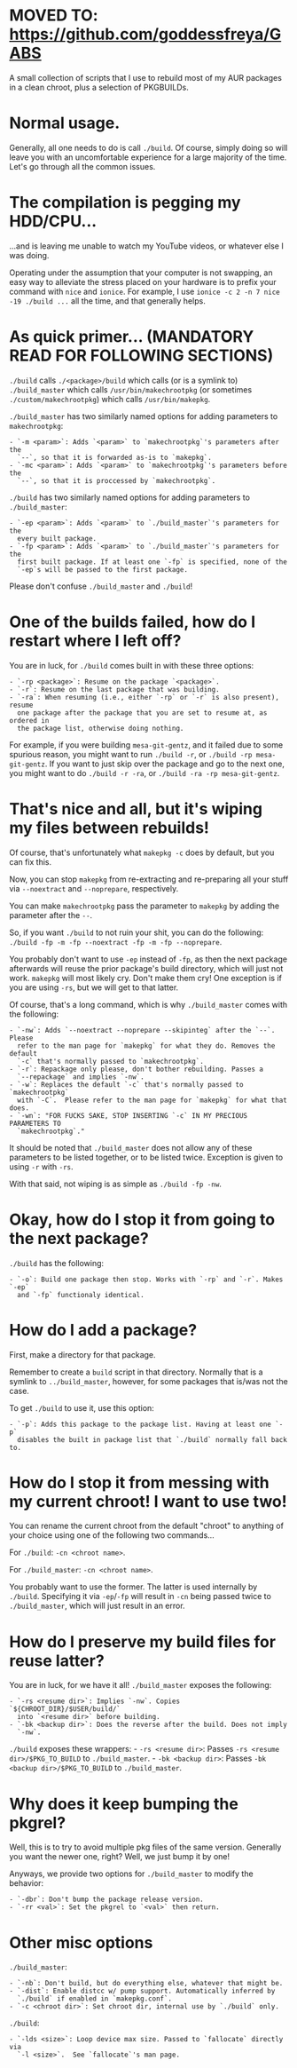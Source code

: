 # MOVED TO: https://github.com/goddessfreya/GABS
A small collection of scripts that I use to rebuild most of my AUR packages in a
clean chroot, plus a selection of PKGBUILDs.

# Normal usage.

Generally, all one needs to do is call `./build`. Of course, simply doing so 
will leave you with an uncomfortable experience for a large majority of the
time.  Let's go through all the common issues.

# The compilation is pegging my HDD/CPU...  

...and is leaving me unable to watch my YouTube videos, or whatever else I was
doing.

Operating under the assumption that your computer is not swapping, an easy way 
to alleviate the stress placed on your hardware is to prefix your command with
`nice` and `ionice`. For example, I use `ionice -c 2 -n 7 nice -19 ./build ...`
all the time, and that generally helps.

# As quick primer... (MANDATORY READ FOR FOLLOWING SECTIONS)

`./build` calls `./<package>/build` which calls (or is a symlink to)
`./build_master` which calls `/usr/bin/makechrootpkg` (or sometimes
`./custom/makechrootpkg`) which calls `/usr/bin/makepkg`.

`./build_master` has two similarly named options for adding parameters to
`makechrootpkg`:

    - `-m <param>`: Adds `<param>` to `makechrootpkg`'s parameters after the
      `--`, so that it is forwarded as-is to `makepkg`.
    - `-mc <param>`: Adds `<param>` to `makechrootpkg`'s parameters before the
      `--`, so that it is proccessed by `makechrootpkg`.

`./build` has two similarly named options for adding parameters to
`./build_master`:

    - `-ep <param>`: Adds `<param>` to `./build_master`'s parameters for the
      every built package.
    - `-fp <param>`: Adds `<param>` to `./build_master`'s parameters for the
      first built package. If at least one `-fp` is specified, none of the
      `-ep`s will be passed to the first package.

Please don't confuse `./build_master` and `./build`!

# One of the builds failed, how do I restart where I left off?

You are in luck, for `./build` comes built in with these three options:

    - `-rp <package>`: Resume on the package `<package>`.
    - `-r`: Resume on the last package that was building.
    - `-ra`: When resuming (i.e., either `-rp` or `-r` is also present), resume
      one package after the package that you are set to resume at, as ordered in
      the package list, otherwise doing nothing.

For example, if you were building `mesa-git-gentz`, and it failed due to some
spurious reason, you might want to run `./build -r`, or `./build -rp
mesa-git-gentz`. If you want to just skip over the package and go to the next
one, you might want to do `./build -r -ra`, or `./build -ra -rp mesa-git-gentz`.

# That's nice and all, but it's wiping my files between rebuilds!

Of course, that's unfortunately what `makepkg -c` does by default, but you can
fix this.

Now, you can stop `makepkg` from re-extracting and re-preparing all your stuff
via `--noextract` and `--noprepare`, respectively.

You can make `makechrootpkg` pass the parameter to `makepkg` by adding the
parameter after the `--`.

So, if you want `./build` to not ruin your shit, you can do the following:
`./build -fp -m -fp --noextract -fp -m -fp --noprepare`. 

You probably don't want to use `-ep` instead of `-fp`, as then the next package
afterwards will reuse the prior package's build directory, which will just not
work. `makepkg` will most likely cry. Don't make them cry! One exception is if
you are using `-rs`, but we will get to that latter.

Of course, that's a long command, which is why `./build_master` comes with the
following:

    - `-nw`: Adds `--noextract --noprepare --skipinteg` after the `--`.  Please
      refer to the man page for `makepkg` for what they do. Removes the default
      `-c` that's normally passed to `makechrootpkg`.
    - `-r`: Repackage only please, don't bother rebuilding. Passes a
      `--repackage` and implies `-nw`.
    - `-w`: Replaces the default `-c` that's normally passed to `makechrootpkg`
      with `-C`.  Please refer to the man page for `makepkg` for what that does.
    - `-wn`: "FOR FUCKS SAKE, STOP INSERTING `-c` IN MY PRECIOUS PARAMETERS TO
      `makechrootpkg`."

It should be noted that `./build_master` does not allow any of these parameters
to be listed together, or to be listed twice. Exception is given to using `-r`
with `-rs`.

With that said, not wiping is as simple as `./build -fp -nw`.

# Okay, how do I stop it from going to the next package?

`./build` has the following:

    - `-o`: Build one package then stop. Works with `-rp` and `-r`. Makes `-ep`
      and `-fp` functionaly identical.

# How do I add a package?

First, make a directory for that package.

Remember to create a `build` script in that directory. Normally that is a
symlink to `../build_master`, however, for some packages that is/was not the
case.

To get `./build` to use it, use this option:

    - `-p`: Adds this package to the package list. Having at least one `-p`
      disables the built in package list that `./build` normally fall back to.

# How do I stop it from messing with my current chroot! I want to use two!

You can rename the current chroot from the default "chroot" to anything of your
choice using one of the following two commands...

For `./build`: `-cn <chroot name>`.

For `./build_master`: `-cn <chroot name>`.

You probably want to use the former. The latter is used internally by `./build`.
Specifying it via `-ep`/`-fp` will result in `-cn` being passed twice to
`./build_master`, which will just result in an error.

# How do I preserve my build files for reuse latter?

You are in luck, for we have it all! `./build_master` exposes the following:

    - `-rs <resume dir>`: Implies `-nw`. Copies `${CHROOT_DIR}/$USER/build/`
      into `<resume dir>` before building.
    - `-bk <backup dir>`: Does the reverse after the build. Does not imply
      `-nw`.

`./build` exposes these wrappers:
    - `-rs <resume dir>`: Passes `-rs <resume dir>/$PKG_TO_BUILD` to
      `./build_master`.
    - `-bk <backup dir>`: Passes `-bk <backup dir>/$PKG_TO_BUILD` to
      `./build_master`.

# Why does it keep bumping the pkgrel?

Well, this is to try to avoid multiple pkg files of the same version. Generally
you want the newer one, right? Well, we just bump it by one!

Anyways, we provide two options for `./build_master` to modify the behavior:

    - `-dbr`: Don't bump the package release version.  
    - `-rr <val>`: Set the pkgrel to `<val>` then return.

# Other misc options
    
`./build_master`:
    
    - `-nb`: Don't build, but do everything else, whatever that might be.
    - `-dist`: Enable distcc w/ pump support. Automatically inferred by
      `./build` if enabled in `makepkg.conf`.
    - `-c <chroot dir>`: Set chroot dir, internal use by `./build` only.

`./build`:

    - `-lds <size>`: Loop device max size. Passed to `fallocate` directly via
      `-l <size>`.  See `fallocate`'s man page.  
